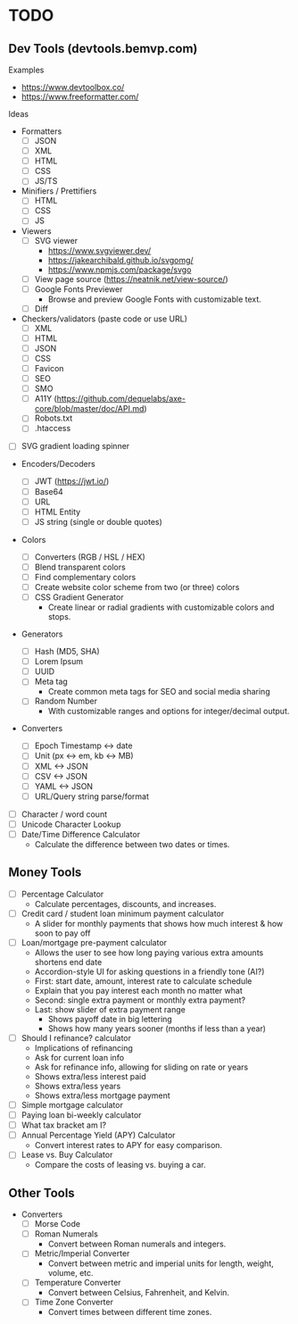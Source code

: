 # TODO

## Dev Tools (devtools.bemvp.com)

Examples

- https://www.devtoolbox.co/
- https://www.freeformatter.com/

Ideas

- Formatters
  - [ ] JSON
  - [ ] XML
  - [ ] HTML
  - [ ] CSS
  - [ ] JS/TS
- Minifiers / Prettifiers
  - [ ] HTML
  - [ ] CSS
  - [ ] JS
- Viewers
  - [ ] SVG viewer
    - https://www.svgviewer.dev/
    - https://jakearchibald.github.io/svgomg/
    - https://www.npmjs.com/package/svgo
  - [ ] View page source (https://neatnik.net/view-source/)
  - [ ] Google Fonts Previewer
    - Browse and preview Google Fonts with customizable text.
  - [ ] Diff
- Checkers/validators (paste code or use URL)
  - [ ] XML
  - [ ] HTML
  - [ ] JSON
  - [ ] CSS
  - [ ] Favicon
  - [ ] SEO
  - [ ] SMO
  - [ ] A11Y (https://github.com/dequelabs/axe-core/blob/master/doc/API.md)
  - [ ] Robots.txt
  - [ ] .htaccess
- [ ] SVG gradient loading spinner
- Encoders/Decoders
  - [ ] JWT (https://jwt.io/)
  - [ ] Base64
  - [ ] URL
  - [ ] HTML Entity
  - [ ] JS string (single or double quotes)
- Colors
  - [ ] Converters (RGB / HSL / HEX)
  - [ ] Blend transparent colors
  - [ ] Find complementary colors
  - [ ] Create website color scheme from two (or three) colors
  - [ ] CSS Gradient Generator
    - Create linear or radial gradients with customizable colors and stops.
- Generators
  - [ ] Hash (MD5, SHA)
  - [ ] Lorem Ipsum
  - [ ] UUID
  - [ ] Meta tag
    - Create common meta tags for SEO and social media sharing
  - [ ] Random Number
    - With customizable ranges and options for integer/decimal output.
- Converters

  - [ ] Epoch Timestamp <-> date
  - [ ] Unit (px <-> em, kb <-> MB)
  - [ ] XML <-> JSON
  - [ ] CSV <-> JSON
  - [ ] YAML <-> JSON
  - [ ] URL/Query string parse/format

- [ ] Character / word count
- [ ] Unicode Character Lookup
- [ ] Date/Time Difference Calculator
  - Calculate the difference between two dates or times.

## Money Tools

- [ ] Percentage Calculator
  - Calculate percentages, discounts, and increases.
- [ ] Credit card / student loan minimum payment calculator
  - A slider for monthly payments that shows how much interest & how soon to pay off
- [ ] Loan/mortgage pre-payment calculator
  - Allows the user to see how long paying various extra amounts shortens end date
  - Accordion-style UI for asking questions in a friendly tone (AI?)
  - First: start date, amount, interest rate to calculate schedule
  - Explain that you pay interest each month no matter what
  - Second: single extra payment or monthly extra payment?
  - Last: show slider of extra payment range
    - Shows payoff date in big lettering
    - Shows how many years sooner (months if less than a year)
- [ ] Should I refinance? calculator
  - Implications of refinancing
  - Ask for current loan info
  - Ask for refinance info, allowing for sliding on rate or years
  - Shows extra/less interest paid
  - Shows extra/less years
  - Shows extra/less mortgage payment
- [ ] Simple mortgage calculator
- [ ] Paying loan bi-weekly calculator
- [ ] What tax bracket am I?
- [ ] Annual Percentage Yield (APY) Calculator
  - Convert interest rates to APY for easy comparison.
- [ ] Lease vs. Buy Calculator
  - Compare the costs of leasing vs. buying a car.

## Other Tools

- Converters
  - [ ] Morse Code
  - [ ] Roman Numerals
    - Convert between Roman numerals and integers.
  - [ ] Metric/Imperial Converter
    - Convert between metric and imperial units for length, weight, volume, etc.
  - [ ] Temperature Converter
    - Convert between Celsius, Fahrenheit, and Kelvin.
  - [ ] Time Zone Converter
    - Convert times between different time zones.
